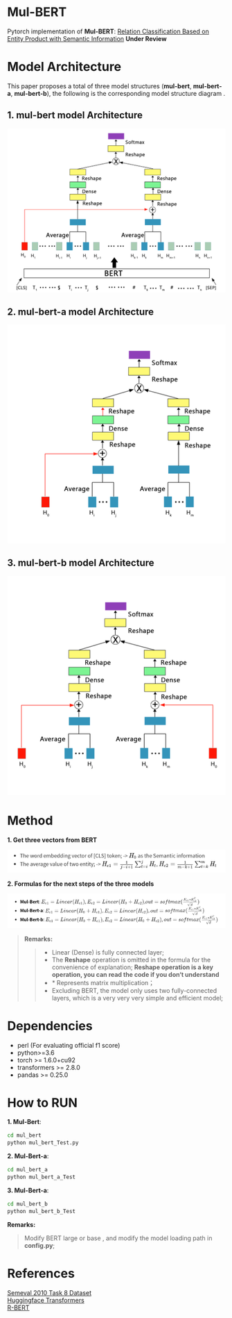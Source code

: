 # Mul-BERT

Pytorch implementation of **Mul-BERT**:  [Relation Classification Based on Entity Product with Semantic Information](http://) **Under Review**

# Model Architecture
<!--
![mul-bert model](images/mul-bert.png)
![mul-bert-a model](images/mul-bert-a.png)
![mul-bert-b model](images/mul-bert-b.png)
height="100" width="100"
<img src="https://github.com/DongPoLI/Mul-BERT/raw/main/images/mul-bert.png" width="25%" height="25%"
-->

This paper proposes a total of three model structures (**mul-bert**, **mul-bert-a**, **mul-bert-b**), the following is the corresponding model structure diagram .
## 1. mul-bert model Architecture
<center>

<img src="https://github.com/DongPoLI/Mul-BERT/raw/main/images/mul-bert.png" width="800">  

</center>

## 2. mul-bert-a model Architecture
<center>

<img src="https://github.com/DongPoLI/Mul-BERT/raw/main/images/mul-bert-a.png" width="600">  

</center>

## 3. mul-bert-b model Architecture
<center>

<img src="https://github.com/DongPoLI/Mul-BERT/raw/main/images/mul-bert-b.png" width="600">  

</center>

# Method
**1. Get three vectors from BERT**
<!--
  * The word embedding vector of [CLS]  token;  ->  **$H_0$**  as the Semantic information
  * The average value of two entity;  ->  **$H_{e1}=\frac{1}{j-i+1}\sum_{t=i}^{j}H_t$**, **$H_{e2}=\frac{1}{m-k+1}\sum_{t=k}^{m}H_t$**
-->
![formula 1](images/formula1.png)

**2. Formulas for the next steps of the three models**
<!--
* **Mul-Bert**:   $E_{e1}=Linear(H_{e1})$,  $ E_{e2} = Linear(H_0 + H_{e2}) $,$out = softmax(\frac{E_{e1}*E_{e2}^T}{\sqrt{d}})$
* **Mul-Bert-a**: $ E_{e1}=Linear(H_0 + H_{e1}) $, $E_{e2}=Linear(H_{e2})$,   $out = softmax(\frac{E_{e1}*E_{e2}^T}{\sqrt{d}})$
* **Mul-Bert-b**:   $ E_{e1}=Linear(H_0 + H_{e1}) $, $E_{e2}=Linear(H_0 + H_{e2})$,   $out = softmax(\frac{E_{e1}*E_{e2}^T}{\sqrt{d}})$
-->
![formula](images/formulat.png)

> **Remarks:**
>> * Linear (Dense)  is fully connected layer;
>> * The **Reshape** operation is omitted in the formula for the convenience of explanation;  **Reshape operation is a key operation, you can read the code if you don‘t understand**
>> * \*  Represents matrix multiplication；
>> *  Excluding BERT, the model  only uses two fully-connected layers, which is a very very very simple and efficient model;

# Dependencies
* perl (For evaluating official f1 score)
* python>=3.6
* torch   >= 1.6.0+cu92
* transformers  >=  2.8.0
* pandas    >=   0.25.0

# How to RUN
**1. Mul-Bert**:
```bash 
cd mul_bert
python mul_bert_Test.py
```


**2. Mul-Bert-a**:
```bash
cd mul_bert_a
python mul_bert_a_Test
```

**3. Mul-Bert-a**:
```bash
cd mul_bert_b
python mul_bert_b_Test
```
**Remarks:**
> Modify BERT large or base , and modify the model loading path in **config.py**;

# References
[Semeval 2010 Task 8 Dataset](https://drive.google.com/file/d/0B_jQiLugGTAkMDQ5ZjZiMTUtMzQ1Yy00YWNmLWJlZDYtOWY1ZDMwY2U4YjFk/view?sort=name&layout=list&num=50)  
[Huggingface Transformers](https://github.com/huggingface/transformers)  
[R-BERT](https://github.com/monologg/R-BERT)





 